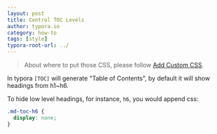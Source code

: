 ```yaml
---
layout: post
title: Control TOC Levels
author: typora.io
category: how-to
tags: [style]
typora-root-url: ../
---
```


>  About where to put those CSS, please follow [Add Custom CSS](/Add-Custom-CSS/).

In typora `[TOC]` will generate "Table of Contents", by default it will show headings from h1~h6. 

To hide low level headings, for instance, `h6`, you would append css:

```css
.md-toc-h6 {
  display: none;
}
```

